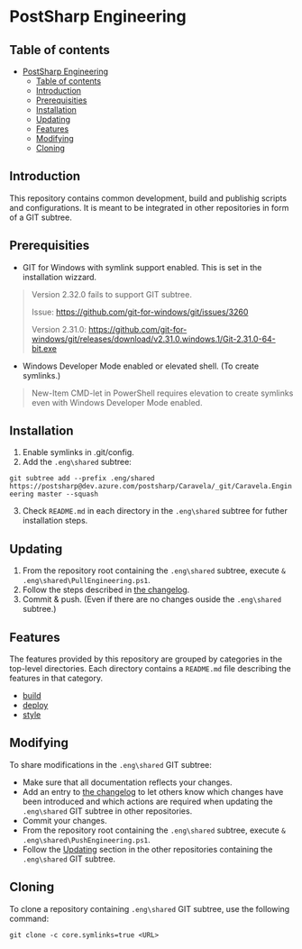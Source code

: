 # PostSharp Engineering

## Table of contents

- [PostSharp Engineering](#postsharp-engineering)
  - [Table of contents](#table-of-contents)
  - [Introduction](#introduction)
  - [Prerequisities](#prerequisities)
  - [Installation](#installation)
  - [Updating](#updating)
  - [Features](#features)
  - [Modifying](#modifying)
  - [Cloning](#cloning)

## Introduction

This repository contains common development, build and publishig scripts and configurations. It is meant to be integrated in other repositories in form of a GIT subtree.

## Prerequisities

- GIT for Windows with symlink support enabled. This is set in the installation wizzard.
> Version 2.32.0 fails to support GIT subtree.
> 
> Issue: https://github.com/git-for-windows/git/issues/3260
> 
> Version 2.31.0: https://github.com/git-for-windows/git/releases/download/v2.31.0.windows.1/Git-2.31.0-64-bit.exe
- Windows Developer Mode enabled or elevated shell. (To create symlinks.)
> New-Item CMD-let in PowerShell requires elevation to create symlinks even with Windows Developer Mode enabled.

## Installation

1. Enable symlinks in .git/config.
2. Add the `.eng\shared` subtree:

`git subtree add --prefix .eng/shared https://postsharp@dev.azure.com/postsharp/Caravela/_git/Caravela.Engineering master --squash`

3. Check `README.md` in each directory in the `.eng\shared` subtree for futher installation steps.

## Updating

1. From the repository root containing the `.eng\shared` subtree, execute `& .eng\shared\PullEngineering.ps1`.
2. Follow the steps described in [the changelog](CHANGELOG.md).
3. Commit & push. (Even if there are no changes ouside the `.eng\shared` subtree.)

## Features

The features provided by this repository are grouped by categories in the top-level directories. Each directory contains a `README.md` file describing the features in that category.

- [build](build/README.md)
- [deploy](deploy/README.md)
- [style](style/README.md)

## Modifying

To share modifications in the `.eng\shared` GIT subtree:

- Make sure that all documentation reflects your changes.
- Add an entry to [the changelog](CHANGELOG.md) to let others know which changes have been introduced and which actions are required when updating the `.eng\shared` GIT subtree in other repositories.
- Commit your changes.
- From the repository root containing the `.eng\shared` subtree, execute `& .eng\shared\PushEngineering.ps1`.
- Follow the [Updating](#updating) section in the other repositories containing the `.eng\shared` GIT subtree.

## Cloning

To clone a repository containing `.eng\shared` GIT subtree, use the following command:

`git clone -c core.symlinks=true <URL>`

